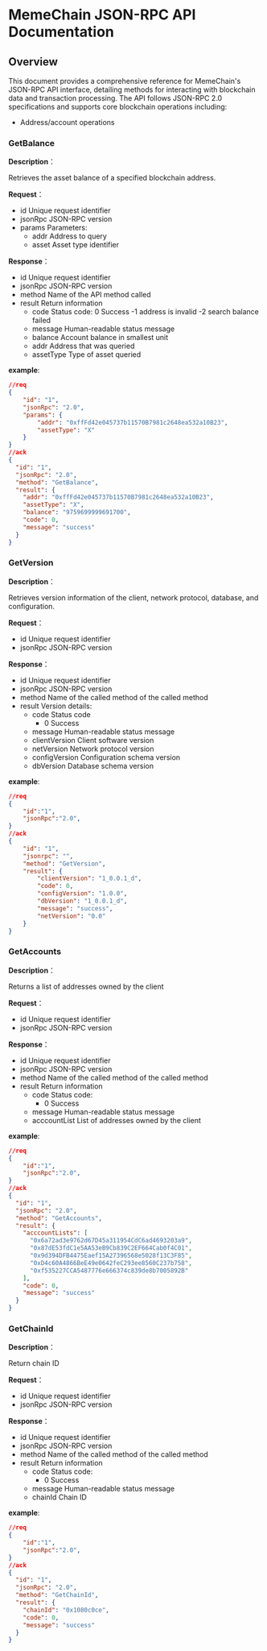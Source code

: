 # MemeChain JSON-RPC API Documentation

## Overview
This document provides a comprehensive reference for MemeChain's JSON-RPC API interface, detailing methods for interacting with blockchain data and transaction processing. The API follows JSON-RPC 2.0 specifications and supports core blockchain operations including:

* Address/account operations

### GetBalance

**Description**：

Retrieves the asset balance of a specified blockchain address.

**Request**：

* id Unique request identifier
* jsonRpc  JSON-RPC version
* params Parameters:
  * addr  Address to query
  * asset Asset type identifier 
  

**Response**：

* id          Unique request identifier
* jsonRpc     JSON-RPC version
* method      Name of the API method called
* result      Return information
  * code      Status code: 
     0  	    Success
    -1        address is invalid
    -2        search balance failed
  * message   Human-readable status message
  * balance   Account balance in smallest unit
  * addr      Address that was queried
  * assetType Type of asset queried 

**example**:

```json
//req
{
    "id": "1",
    "jsonRpc": "2.0",
    "params": {
        "addr": "0xffFd42e045737b11570B7981c2648ea532a10B23",
        "assetType": "X"
    }
}
//ack
{
  "id": "1",
  "jsonRpc": "2.0",
  "method": "GetBalance",
  "result": {
    "addr": "0xffFd42e045737b11570B7981c2648ea532a10B23",
    "assetType": "X",
    "balance": "9759699999691700",
    "code": 0,
    "message": "success"
  }
}
```


### GetVersion

**Description**：

Retrieves version information of the client, network protocol, database, and configuration.

**Request**：

* id       Unique request identifier
* jsonRpc  JSON-RPC version

**Response**：

* id                Unique request identifier
* jsonRpc           JSON-RPC version
* method            Name of the called method of the called method
* result            Version details:
  * code            Status code    
    -  0  	        Success
  * message         Human-readable status message
  * clientVersion   Client software version
  * netVersion      Network protocol version
  * configVersion   Configuration schema version 
  * dbVersion       Database schema version

**example**:

```json
//req
{
    "id":"1",
    "jsonRpc":"2.0",
}
//ack
{
    "id": "1",
    "jsonrpc": "",
    "method": "GetVersion",
    "result": {
        "clientVersion": "1_0.0.1_d",
        "code": 0,
        "configVersion": "1.0.0",
        "dbVersion": "1_0.0.1_d",
        "message": "success",
        "netVersion": "0.0"
    }
}

```
### GetAccounts

**Description**：

Returns a list of addresses owned by the client

**Request**：

* id       Unique request identifier
* jsonRpc  JSON-RPC version

**Response**：

* id              Unique request identifier
* jsonRpc         JSON-RPC version
* method          Name of the called method of the called method
* result          Return information
  * code          Status code: 
    - 0  	        Success
  * message       Human-readable status message
  * acccountList  List of addresses owned by the client

**example**: 

```json
//req
{
    "id":"1",
    "jsonRpc":"2.0",
}
//ack
{
  "id": "1",
  "jsonRpc": "2.0",
  "method": "GetAccounts",
  "result": {
    "acccountLists": [
      "0x6a72ad3e9762d67D45a311954CdC6ad4693203a9",
      "0x87dE53fdC1e5AA53eB9Cb839C2EF664Cab0f4C01",
      "0x9d394DFB4475Eaef15A27396568e5028f13C3F85",
      "0xD4c60A4866BeE49e0642feC293ee8560C237b758",
      "0xf535227CCA5487776e666374c839de8b7005892B"
    ],
    "code": 0,
    "message": "success"
  }
}
```



### GetChainId

**Description**：

Return chain ID

**Request**：

* id           Unique request identifier
* jsonRpc      JSON-RPC version

  

**Response**：

* id           Unique request identifier
* jsonRpc      JSON-RPC version
* method       Name of the called method of the called method
* result       Return information
  * code       Status code: 
    -  0  	   Success
  * message    Human-readable status message
  * chainId    Chain ID

**example**:

```json
//req
{
    "id":"1",
    "jsonRpc":"2.0",
}
//ack
{
  "id": "1",
  "jsonRpc": "2.0",
  "method": "GetChainId",
  "result": {
    "chainId": "0x1080c0ce",
    "code": 0,
    "message": "success"
  }
}
```


